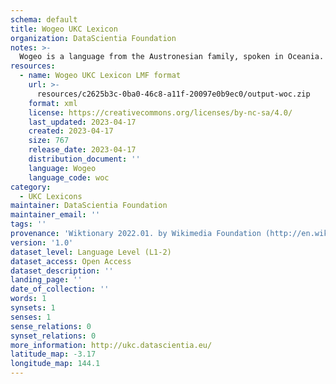 ```yaml
---
schema: default
title: Wogeo UKC Lexicon
organization: DataScientia Foundation
notes: >-
  Wogeo is a language from the Austronesian family, spoken in Oceania. The UKC Lexicon of Wogeo is represented as a lexico-semantic network. It consists of words, word senses, synsets, as well as sense-level and synset-level relationships.
resources:
  - name: Wogeo UKC Lexicon LMF format
    url: >-
      resources/c2625b3c-0ba0-46c8-a11f-20097e0b9ec0/output-woc.zip
    format: xml
    license: https://creativecommons.org/licenses/by-nc-sa/4.0/
    last_updated: 2023-04-17
    created: 2023-04-17
    size: 767
    release_date: 2023-04-17
    distribution_document: ''
    language: Wogeo
    language_code: woc
category:
  - UKC Lexicons
maintainer: DataScientia Foundation
maintainer_email: ''
tags: ''
provenance: 'Wiktionary 2022.01. by Wikimedia Foundation (http://en.wiktionary.org); Princeton WordNet 2.1 by Princeton University (https://wordnet.princeton.edu)'
version: '1.0'
dataset_level: Language Level (L1-2)
dataset_access: Open Access
dataset_description: ''
landing_page: ''
date_of_collection: ''
words: 1
synsets: 1
senses: 1
sense_relations: 0
synset_relations: 0
more_information: http://ukc.datascientia.eu/
latitude_map: -3.17
longitude_map: 144.1
---
```

